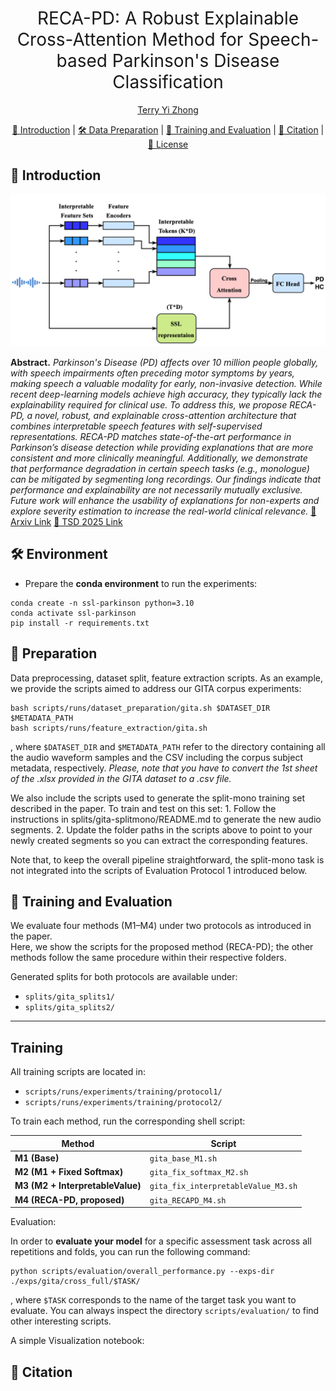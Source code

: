 <h1 align="center"><span style="font-weight:normal">RECA-PD: A Robust Explainable Cross-Attention Method for Speech-based Parkinson's Disease Classification</h1>
  
<div align="center">
  
[Terry Yi Zhong](https://terryyizhong.github.io/)
</div>

<div align="center">
  
[📘 Introduction](#intro) |
[🛠️ Data Preparation](#preparation) |
[🚀 Training and Evaluation](#training) |
[📖 Citation](#citation) |
[📝 License](#license)
</div>

## <a name="intro"></a> 📘 Introduction

<div align="center"> <img src="docs/TSD-V1.2.drawio.png"  width="720"> </div>

**Abstract.** _Parkinson's Disease (PD) affects over 10 million people globally, with speech impairments often preceding motor symptoms by years, making speech a valuable modality for early, non-invasive detection. While recent deep-learning models achieve high accuracy, they typically lack the explainability required for clinical use. To address this, we propose RECA-PD, a novel, robust, and explainable cross-attention architecture that combines interpretable speech features with self-supervised representations. RECA-PD matches state-of-the-art performance in Parkinson’s disease detection while providing explanations that are more consistent and more clinically meaningful. Additionally, we demonstrate that performance degradation in certain speech tasks (e.g., monologue) can be mitigated by segmenting long recordings. Our findings indicate that performance and explainability are not necessarily mutually exclusive. Future work will enhance the usability of explanations for non-experts and explore severity estimation to increase the real-world clinical relevance._ [📜 Arxiv Link](https://arxiv.org/abs/) [📜 TSD 2025 Link]()

## <a name="environment"></a> 🛠️ Environment

- Prepare the **conda environment** to run the experiments:

```
conda create -n ssl-parkinson python=3.10
conda activate ssl-parkinson
pip install -r requirements.txt
```

## <a name="preparation"></a> 🚀 Preparation

Data preprocessing, dataset split, feature extraction scripts. As an example, we provide the scripts aimed to address our GITA corpus experiments:

```
bash scripts/runs/dataset_preparation/gita.sh $DATASET_DIR $METADATA_PATH
bash scripts/runs/feature_extraction/gita.sh
```

, where `$DATASET_DIR` and `$METADATA_PATH` refer to the directory containing all the audio waveform samples and the CSV including the corpus subject metadata, respectively. _Please, note that you have to convert the 1st sheet of the .xlsx provided in the GITA dataset to a .csv file._

We also include the scripts used to generate the split-mono training set described in the paper. To train and test on this set:
	1.	Follow the instructions in splits/gita-splitmono/README.md to generate the new audio segments.
	2.	Update the folder paths in the scripts above to point to your newly created segments so you can extract the corresponding features.

Note that, to keep the overall pipeline straightforward, the split-mono task is not integrated into the scripts of Evaluation Protocol 1 introduced below.

## <a name="training and evaluation"></a> 🚀 Training and Evaluation


We evaluate four methods (M1–M4) under two protocols as introduced in the paper.  
Here, we show the scripts for the proposed method (RECA-PD); the other methods follow the same procedure within their respective folders.

Generated splits for both protocols are available under:
- `splits/gita_splits1/`
- `splits/gita_splits2/`

---

## Training

All training scripts are located in:  
- `scripts/runs/experiments/training/protocol1/`  
- `scripts/runs/experiments/training/protocol2/`  

To train each method, run the corresponding shell script:

| Method                         | Script                               |
|--------------------------------|--------------------------------------|
| **M1 (Base)**                  | `gita_base_M1.sh`                    |
| **M2 (M1 + Fixed Softmax)**         | `gita_fix_softmax_M2.sh`             |
| **M3 (M2 + InterpretableValue)**   | `gita_fix_interpretableValue_M3.sh`  |
| **M4 (RECA-PD, proposed)**     | `gita_RECAPD_M4.sh`                  |


Evaluation:

In order to **evaluate your model** for a specific assessment task across all repetitions and folds, you can run the following command:

```
python scripts/evaluation/overall_performance.py --exps-dir ./exps/gita/cross_full/$TASK/
```

, where `$TASK` corresponds to the name of the target task you want to evaluate. You can always inspect the directory `scripts/evaluation/` to find other interesting scripts.


A simple Visualization notebook:



## <a name="citation"></a> 📖 Citation



